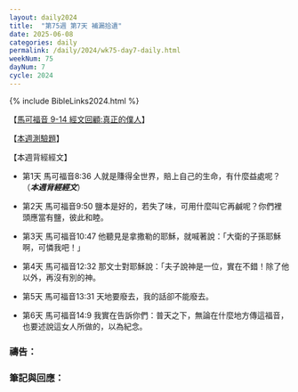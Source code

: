 ```yaml
---
layout: daily2024
title:  "第75週 第7天 補漏拾遺"
date: 2025-06-08
categories: daily
permalink: /daily/2024/wk75-day7-daily.html
weekNum: 75
dayNum: 7
cycle: 2024
---
```


{% include BibleLinks2024.html %}

【<a href="https://youtu.be/LeIqnpb6diA" target="_blank">馬可福音 9-14 經文回顧:真正的僕人</a>】

【<a href="https://forms.office.com/r/v7PY9Pmu2f" target="_blank">本週測驗題</a>】

【本週背經經文】
+ 第1天 馬可福音8:36 人就是賺得全世界，賠上自己的生命，有什麼益處呢？（_**本週背經經文**_）

+ 第2天 馬可福音9:50 鹽本是好的，若失了味，可用什麼叫它再鹹呢？你們裡頭應當有鹽，彼此和睦。

+ 第3天 馬可福音10:47 他聽見是拿撒勒的耶穌，就喊著說：「大衛的子孫耶穌啊，可憐我吧！」

+ 第4天 馬可福音12:32 那文士對耶穌說：「夫子說神是一位，實在不錯！除了他以外，再沒有別的神。

+ 第5天 馬可福音13:31 天地要廢去，我的話卻不能廢去。

+ 第6天 馬可福音14:9 我實在告訴你們：普天之下，無論在什麼地方傳這福音，也要述說這女人所做的，以為紀念。

### 禱告：

### 筆記與回應：